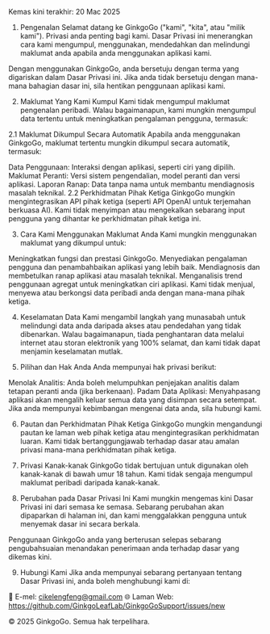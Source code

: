 Kemas kini terakhir: 20 Mac 2025

1. Pengenalan
Selamat datang ke GinkgoGo ("kami", "kita", atau "milik kami"). Privasi anda penting bagi kami. Dasar Privasi ini menerangkan cara kami mengumpul, menggunakan, mendedahkan dan melindungi maklumat anda apabila anda menggunakan aplikasi kami.

Dengan menggunakan GinkgoGo, anda bersetuju dengan terma yang digariskan dalam Dasar Privasi ini. Jika anda tidak bersetuju dengan mana-mana bahagian dasar ini, sila hentikan penggunaan aplikasi kami.

2. Maklumat Yang Kami Kumpul
Kami tidak mengumpul maklumat pengenalan peribadi. Walau bagaimanapun, kami mungkin mengumpul data tertentu untuk meningkatkan pengalaman pengguna, termasuk:

2.1 Maklumat Dikumpul Secara Automatik
Apabila anda menggunakan GinkgoGo, maklumat tertentu mungkin dikumpul secara automatik, termasuk:

Data Penggunaan: Interaksi dengan aplikasi, seperti ciri yang dipilih.
Maklumat Peranti: Versi sistem pengendalian, model peranti dan versi aplikasi.
Laporan Ranap: Data tanpa nama untuk membantu mendiagnosis masalah teknikal.
2.2 Perkhidmatan Pihak Ketiga
GinkgoGo mungkin mengintegrasikan API pihak ketiga (seperti API OpenAI untuk terjemahan berkuasa AI). Kami tidak menyimpan atau mengekalkan sebarang input pengguna yang dihantar ke perkhidmatan pihak ketiga ini.

3. Cara Kami Menggunakan Maklumat Anda
Kami mungkin menggunakan maklumat yang dikumpul untuk:

Meningkatkan fungsi dan prestasi GinkgoGo.
Menyediakan pengalaman pengguna dan penambahbaikan aplikasi yang lebih baik.
Mendiagnosis dan membetulkan ranap aplikasi atau masalah teknikal.
Menganalisis trend penggunaan agregat untuk meningkatkan ciri aplikasi.
Kami tidak menjual, menyewa atau berkongsi data peribadi anda dengan mana-mana pihak ketiga.

4. Keselamatan Data
Kami mengambil langkah yang munasabah untuk melindungi data anda daripada akses atau pendedahan yang tidak dibenarkan. Walau bagaimanapun, tiada penghantaran data melalui internet atau storan elektronik yang 100% selamat, dan kami tidak dapat menjamin keselamatan mutlak.

5. Pilihan dan Hak Anda
Anda mempunyai hak privasi berikut:

Menolak Analitis: Anda boleh melumpuhkan penjejakan analitis dalam tetapan peranti anda (jika berkenaan).
Padam Data Aplikasi: Menyahpasang aplikasi akan mengalih keluar semua data yang disimpan secara setempat.
Jika anda mempunyai kebimbangan mengenai data anda, sila hubungi kami.

6. Pautan dan Perkhidmatan Pihak Ketiga
GinkgoGo mungkin mengandungi pautan ke laman web pihak ketiga atau mengintegrasikan perkhidmatan luaran. Kami tidak bertanggungjawab terhadap dasar atau amalan privasi mana-mana perkhidmatan pihak ketiga.

7. Privasi Kanak-kanak
GinkgoGo tidak bertujuan untuk digunakan oleh kanak-kanak di bawah umur 18 tahun. Kami tidak sengaja mengumpul maklumat peribadi daripada kanak-kanak.

8. Perubahan pada Dasar Privasi Ini
Kami mungkin mengemas kini Dasar Privasi ini dari semasa ke semasa. Sebarang perubahan akan dipaparkan di halaman ini, dan kami menggalakkan pengguna untuk menyemak dasar ini secara berkala.

Penggunaan GinkgoGo anda yang berterusan selepas sebarang pengubahsuaian menandakan penerimaan anda terhadap dasar yang dikemas kini.

9. Hubungi Kami
Jika anda mempunyai sebarang pertanyaan tentang Dasar Privasi ini, anda boleh menghubungi kami di:

📧 E-mel: cikelengfeng@gmail.com
🌐 Laman Web: https://github.com/GinkgoLeafLab/GinkgoGoSupport/issues/new

© 2025 GinkgoGo. Semua hak terpelihara.